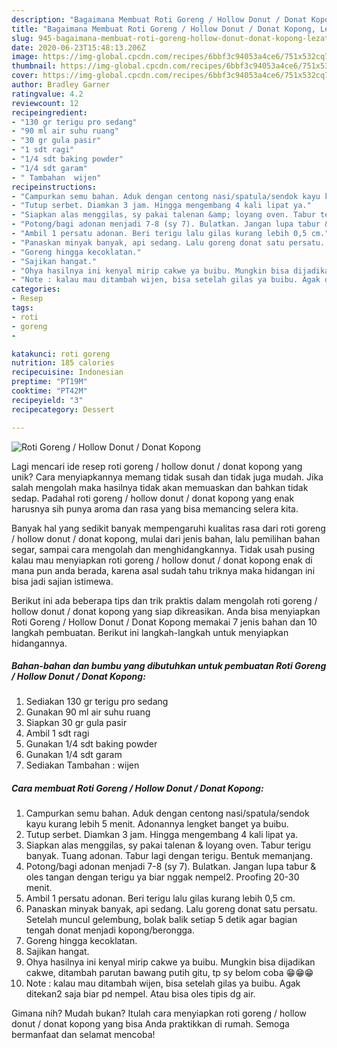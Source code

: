 ```yaml
---
description: "Bagaimana Membuat Roti Goreng / Hollow Donut / Donat Kopong, Lezat Sekali"
title: "Bagaimana Membuat Roti Goreng / Hollow Donut / Donat Kopong, Lezat Sekali"
slug: 945-bagaimana-membuat-roti-goreng-hollow-donut-donat-kopong-lezat-sekali
date: 2020-06-23T15:48:13.206Z
image: https://img-global.cpcdn.com/recipes/6bbf3c94053a4ce6/751x532cq70/roti-goreng-hollow-donut-donat-kopong-foto-resep-utama.jpg
thumbnail: https://img-global.cpcdn.com/recipes/6bbf3c94053a4ce6/751x532cq70/roti-goreng-hollow-donut-donat-kopong-foto-resep-utama.jpg
cover: https://img-global.cpcdn.com/recipes/6bbf3c94053a4ce6/751x532cq70/roti-goreng-hollow-donut-donat-kopong-foto-resep-utama.jpg
author: Bradley Garner
ratingvalue: 4.2
reviewcount: 12
recipeingredient:
- "130 gr terigu pro sedang"
- "90 ml air suhu ruang"
- "30 gr gula pasir"
- "1 sdt ragi"
- "1/4 sdt baking powder"
- "1/4 sdt garam"
- " Tambahan  wijen"
recipeinstructions:
- "Campurkan semu bahan. Aduk dengan centong nasi/spatula/sendok kayu kurang lebih 5 menit. Adonannya lengket banget ya buibu."
- "Tutup serbet. Diamkan 3 jam. Hingga mengembang 4 kali lipat ya."
- "Siapkan alas menggilas, sy pakai talenan &amp; loyang oven. Tabur terigu banyak. Tuang adonan. Tabur lagi dengan terigu. Bentuk memanjang."
- "Potong/bagi adonan menjadi 7-8 (sy 7). Bulatkan. Jangan lupa tabur &amp; oles tangan dengan terigu ya biar nggak nempel2. Proofing 20-30 menit."
- "Ambil 1 persatu adonan. Beri terigu lalu gilas kurang lebih 0,5 cm."
- "Panaskan minyak banyak, api sedang. Lalu goreng donat satu persatu. Setelah muncul gelembung, bolak balik setiap 5 detik agar bagian tengah donat menjadi kopong/berongga."
- "Goreng hingga kecoklatan."
- "Sajikan hangat."
- "Ohya hasilnya ini kenyal mirip cakwe ya buibu. Mungkin bisa dijadikan cakwe, ditambah parutan bawang putih gitu, tp sy belom coba 😁😁😁"
- "Note : kalau mau ditambah wijen, bisa setelah gilas ya buibu. Agak ditekan2 saja biar pd nempel. Atau bisa oles tipis dg air."
categories:
- Resep
tags:
- roti
- goreng
- 

katakunci: roti goreng  
nutrition: 185 calories
recipecuisine: Indonesian
preptime: "PT19M"
cooktime: "PT42M"
recipeyield: "3"
recipecategory: Dessert

---
```



![Roti Goreng / Hollow Donut / Donat Kopong](https://img-global.cpcdn.com/recipes/6bbf3c94053a4ce6/751x532cq70/roti-goreng-hollow-donut-donat-kopong-foto-resep-utama.jpg)

Lagi mencari ide resep roti goreng / hollow donut / donat kopong yang unik? Cara menyiapkannya memang tidak susah dan tidak juga mudah. Jika salah mengolah maka hasilnya tidak akan memuaskan dan bahkan tidak sedap. Padahal roti goreng / hollow donut / donat kopong yang enak harusnya sih punya aroma dan rasa yang bisa memancing selera kita.

Banyak hal yang sedikit banyak mempengaruhi kualitas rasa dari roti goreng / hollow donut / donat kopong, mulai dari jenis bahan, lalu pemilihan bahan segar, sampai cara mengolah dan menghidangkannya. Tidak usah pusing kalau mau menyiapkan roti goreng / hollow donut / donat kopong enak di mana pun anda berada, karena asal sudah tahu triknya maka hidangan ini bisa jadi sajian istimewa.




Berikut ini ada beberapa tips dan trik praktis dalam mengolah roti goreng / hollow donut / donat kopong yang siap dikreasikan. Anda bisa menyiapkan Roti Goreng / Hollow Donut / Donat Kopong memakai 7 jenis bahan dan 10 langkah pembuatan. Berikut ini langkah-langkah untuk menyiapkan hidangannya.

<!--inarticleads1-->

##### Bahan-bahan dan bumbu yang dibutuhkan untuk pembuatan Roti Goreng / Hollow Donut / Donat Kopong:

1. Sediakan 130 gr terigu pro sedang
1. Gunakan 90 ml air suhu ruang
1. Siapkan 30 gr gula pasir
1. Ambil 1 sdt ragi
1. Gunakan 1/4 sdt baking powder
1. Gunakan 1/4 sdt garam
1. Sediakan  Tambahan : wijen




<!--inarticleads2-->

##### Cara membuat Roti Goreng / Hollow Donut / Donat Kopong:

1. Campurkan semu bahan. Aduk dengan centong nasi/spatula/sendok kayu kurang lebih 5 menit. Adonannya lengket banget ya buibu.
1. Tutup serbet. Diamkan 3 jam. Hingga mengembang 4 kali lipat ya.
1. Siapkan alas menggilas, sy pakai talenan &amp; loyang oven. Tabur terigu banyak. Tuang adonan. Tabur lagi dengan terigu. Bentuk memanjang.
1. Potong/bagi adonan menjadi 7-8 (sy 7). Bulatkan. Jangan lupa tabur &amp; oles tangan dengan terigu ya biar nggak nempel2. Proofing 20-30 menit.
1. Ambil 1 persatu adonan. Beri terigu lalu gilas kurang lebih 0,5 cm.
1. Panaskan minyak banyak, api sedang. Lalu goreng donat satu persatu. Setelah muncul gelembung, bolak balik setiap 5 detik agar bagian tengah donat menjadi kopong/berongga.
1. Goreng hingga kecoklatan.
1. Sajikan hangat.
1. Ohya hasilnya ini kenyal mirip cakwe ya buibu. Mungkin bisa dijadikan cakwe, ditambah parutan bawang putih gitu, tp sy belom coba 😁😁😁
1. Note : kalau mau ditambah wijen, bisa setelah gilas ya buibu. Agak ditekan2 saja biar pd nempel. Atau bisa oles tipis dg air.




Gimana nih? Mudah bukan? Itulah cara menyiapkan roti goreng / hollow donut / donat kopong yang bisa Anda praktikkan di rumah. Semoga bermanfaat dan selamat mencoba!
